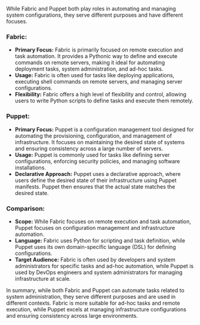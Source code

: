 While Fabric and Puppet both play roles in automating and managing system configurations, they serve different purposes and have different focuses.

### Fabric:
- **Primary Focus:** Fabric is primarily focused on remote execution and task automation. It provides a Pythonic way to define and execute commands on remote servers, making it ideal for automating deployment tasks, system administration, and ad-hoc tasks.
- **Usage:** Fabric is often used for tasks like deploying applications, executing shell commands on remote servers, and managing server configurations.
- **Flexibility:** Fabric offers a high level of flexibility and control, allowing users to write Python scripts to define tasks and execute them remotely.

### Puppet:
- **Primary Focus:** Puppet is a configuration management tool designed for automating the provisioning, configuration, and management of infrastructure. It focuses on maintaining the desired state of systems and ensuring consistency across a large number of servers.
- **Usage:** Puppet is commonly used for tasks like defining server configurations, enforcing security policies, and managing software installations.
- **Declarative Approach:** Puppet uses a declarative approach, where users define the desired state of their infrastructure using Puppet manifests. Puppet then ensures that the actual state matches the desired state.

### Comparison:
- **Scope:** While Fabric focuses on remote execution and task automation, Puppet focuses on configuration management and infrastructure automation.
- **Language:** Fabric uses Python for scripting and task definition, while Puppet uses its own domain-specific language (DSL) for defining configurations.
- **Target Audience:** Fabric is often used by developers and system administrators for specific tasks and ad-hoc automation, while Puppet is used by DevOps engineers and system administrators for managing infrastructure at scale.

In summary, while both Fabric and Puppet can automate tasks related to system administration, they serve different purposes and are used in different contexts. Fabric is more suitable for ad-hoc tasks and remote execution, while Puppet excels at managing infrastructure configurations and ensuring consistency across large environments.
